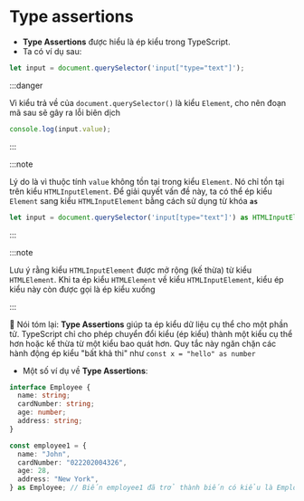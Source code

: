 # Type assertions

- **Type Assertions** được hiểu là ép kiểu trong TypeScript.
- Ta có ví dụ sau:

```ts
let input = document.querySelector('input["type="text"]');
```

:::danger

Vì kiểu trả về của `document.querySelector()` là kiểu `Element`, cho nên đoạn mã sau sẽ gây ra lỗi biên dịch

```ts
console.log(input.value);
```

:::

:::note

Lý do là vì thuộc tính `value` không tồn tại trong kiểu `Element`. Nó chỉ tồn tại trên kiểu `HTMLInputElement`. Để giải quyết vấn đề này, ta có thể ép kiểu `Element` sang kiểu `HTMLInputElement` bằng cách sử dụng từ khóa **`as`**

```ts
let input = document.querySelector('input[type="text"]') as HTMLInputElement;
```

:::

:::note

Lưu ý rằng kiểu `HTMLInputElement` được mở rộng (kế thừa) từ kiểu `HTMLElement`. Khi ta ép kiểu `HTMLElement` về kiểu `HTMLInputElement`, kiểu ép kiểu này còn được gọi là ép kiểu xuống

:::

🔑 Nói tóm lại: **Type Assertions** giúp ta ép kiểu dữ liệu cụ thể cho một phần tử. TypeScript chỉ cho phép chuyển đổi kiểu (ép kiểu) thành một kiểu cụ thể hơn hoặc kế thừa từ một kiểu bao quát hơn. Quy tắc này ngăn chặn các hành động ép kiểu "bất khả thi" như `const x = "hello" as number`

- Một số ví dụ về **Type Assertions**:

```ts
interface Employee {
  name: string;
  cardNumber: string;
  age: number;
  address: string;
}

const employee1 = {
  name: "John",
  cardNumber: "022202004326",
  age: 28,
  address: "New York",
} as Employee; // Biến employee1 đã trở thành biến có kiểu là Employee
```
